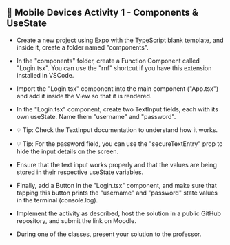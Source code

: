 ## 📱 Mobile Devices Activity 1 - Components & UseState

- Create a new project using Expo with the TypeScript blank template, and inside it, create a folder named "components".

- In the "components" folder, create a Function Component called "Login.tsx". You can use the "rnf" shortcut if you have this extension installed in VSCode.

- Import the "Login.tsx" component into the main component ("App.tsx") and add it inside the View so that it is rendered.

- In the "Login.tsx" component, create two TextInput fields, each with its own useState. Name them "username" and "password".

- 💡 Tip: Check the TextInput documentation to understand how it works.

- 💡 Tip: For the password field, you can use the "secureTextEntry" prop to hide the input details on the screen.

- Ensure that the text input works properly and that the values are being stored in their respective useState variables.

- Finally, add a Button in the "Login.tsx" component, and make sure that tapping this button prints the "username" and "password" state values in the terminal (console.log).

- Implement the activity as described, host the solution in a public GitHub repository, and submit the link on Moodle.

- During one of the classes, present your solution to the professor.
